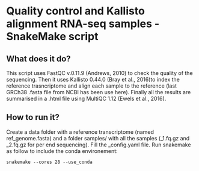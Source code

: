 # Quality control and Kallisto alignment RNA-seq samples - SnakeMake script

## What does it do? 

This script uses FastQC v.0.11.9 (Andrews, 2010) to check the quality of the sequencing. Then it uses Kallisto 0.44.0 (Bray et al., 2016)to index the reference trasncriptome and align each sample to the reference (last GRCh38 .fasta file from NCBI has been use here). Finally all the results are summarised in a .html file using MultiQC 1.12 (Ewels et al., 2016). 

## How to run it? 

Create a data folder with a reference transcriptome (named ref_genome.fasta) and a folder samples/ with all the samples (_1.fq.gz and _2.fq.gz for per end sequencing). 
Fill the _config.yaml file. 
Run snakemake as follow to include the conda environement: 

```
snakemake --cores 28 --use_conda 
```
